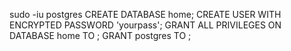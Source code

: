sudo -iu postgres
CREATE DATABASE home;
CREATE USER <user> WITH ENCRYPTED PASSWORD 'yourpass';
GRANT ALL PRIVILEGES ON DATABASE home TO <user>;
GRANT postgres TO <user>;
